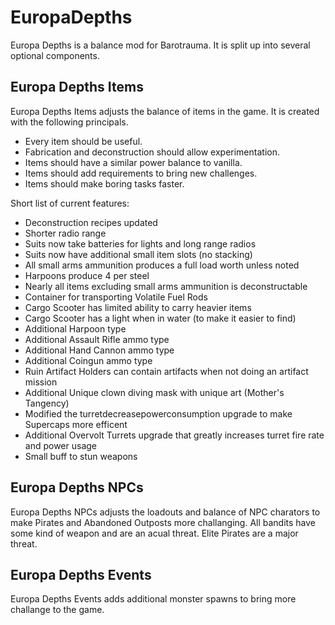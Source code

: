 # EuropaDepths
Europa Depths is a balance mod for Barotrauma. It is split up into several optional components.

## Europa Depths Items

Europa Depths Items adjusts the balance of items in the game. It is created with the following principals.
* Every item should be useful.
* Fabrication and deconstruction should allow experimentation.
* Items should have a similar power balance to vanilla.
* Items should add requirements to bring new challenges.
* Items should make boring tasks faster.

Short list of current features:
* Deconstruction recipes updated
* Shorter radio range
* Suits now take batteries for lights and long range radios
* Suits now have additional small item slots (no stacking)
* All small arms ammunition produces a full load worth unless noted
* Harpoons produce 4 per steel
* Nearly all items excluding small arms ammunition is deconstructable
* Container for transporting Volatile Fuel Rods
* Cargo Scooter has limited ability to carry heavier items
* Cargo Scooter has a light when in water (to make it easier to find)
* Additional Harpoon type
* Additional Assault Rifle ammo type
* Additional Hand Cannon ammo type
* Additional Coingun ammo type
* Ruin Artifact Holders can contain artifacts when not doing an artifact mission
* Additional Unique clown diving mask with unique art (Mother's Tangency)
* Modified the turretdecreasepowerconsumption upgrade to make Supercaps more efficent
* Additional Overvolt Turrets upgrade that greatly increases turret fire rate and power usage
* Small buff to stun weapons

## Europa Depths NPCs
Europa Depths NPCs adjusts the loadouts and balance of NPC charators to make Pirates and Abandoned Outposts more challanging.
All bandits have some kind of weapon and are an acual threat.
Elite Pirates are a major threat.

## Europa Depths Events
Europa Depths Events adds additional monster spawns to bring more challange to the game.